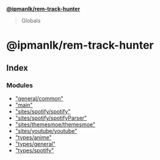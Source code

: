**[@ipmanlk/rem-track-hunter](README.md)**

> Globals

# @ipmanlk/rem-track-hunter

## Index

### Modules

* ["general/common"](modules/_general_common_.md)
* ["main"](modules/_main_.md)
* ["sites/spotify/spotify"](modules/_sites_spotify_spotify_.md)
* ["sites/spotify/spotifyParser"](modules/_sites_spotify_spotifyparser_.md)
* ["sites/themesmoe/themesmoe"](modules/_sites_themesmoe_themesmoe_.md)
* ["sites/youtube/youtube"](modules/_sites_youtube_youtube_.md)
* ["types/anime"](modules/_types_anime_.md)
* ["types/general"](modules/_types_general_.md)
* ["types/spotify"](modules/_types_spotify_.md)
